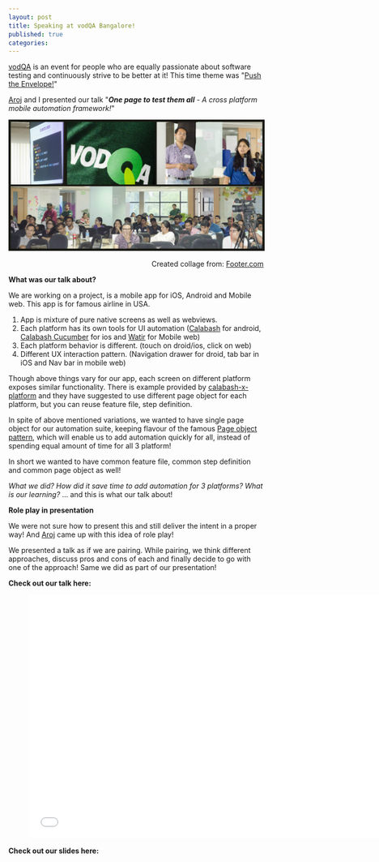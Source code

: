```yaml
---
layout: post
title: Speaking at vodQA Bangalore!
published: true
categories:
---
```

[vodQA](https://www.facebook.com/groups/vodqa/) is an event for people who are equally passionate about software testing and continuously strive to be better at it! This time theme was "[Push the Envelope!](http://info.thoughtworks.com/registration-vodqa-bangalore-2015.html)"

[Aroj](https://www.linkedin.com/pub/aroj-george/b/573/74b) and I presented our talk "***One page to test them all***  - _A cross platform mobile automation framework!_"

<p align="middle">
    <img src="/assets/vodqa_bangalore.jpg" alt="vodQA Bangalore"  border="1">
   <figcaption align="right">Created collage from: <a href = "http://www.fotor.com/features/collage.html">Footer.com</a></figcaption>
</p>


**What was our talk about?**

We are working on a project, is a mobile app for iOS, Android and Mobile web. This app is for famous airline in USA.

 1. App is mixture of pure native screens as well as webviews.
 2. Each platform has its own tools for UI automation ([Calabash](https://github.com/calabash/calabash-android) for android, [Calabash Cucumber](https://github.com/calabash/calabash-ios) for ios and [Watir](http://watir.com/) for Mobile web)
 3. Each platform behavior is different. (touch on droid/ios, click on web)
 4. Different UX interaction pattern. (Navigation drawer for droid, tab bar in iOS and Nav bar in mobile web)

 Though above things vary for our app, each screen on different platform exposes similar functionality. There is example provided by [calabash-x-platform](https://github.com/calabash/x-platform-example) and they have suggested to use different page object for each platform, but you can reuse feature file, step definition.

 In spite of above mentioned variations, we wanted to have single page object for our automation suite, keeping flavour of the famous [Page object pattern](http://martinfowler.com/bliki/PageObject.html), which will enable us to add automation quickly for all, instead of spending equal amount of time for all 3 platform!

  In short we wanted to have common feature file, common step definition and common page object as well!

 _What we did? How did it save time to add automation for 3 platforms? What is our learning?_ ... and this is what our talk about!

**Role play in presentation**

We were not sure how to present this and still deliver the intent in a proper way! And [Aroj](https://twitter.com/arojp) came up with this idea of role play!

We presented a talk as if we are pairing. While pairing, we think different approaches, discuss pros and cons of each and finally decide to go with one of the approach! Same we did as part of our presentation!


**Check out our talk here:**

<div class="video">
    <figure>
        <iframe width="730" height="480" src="//www.youtube.com/embed/b1On2xlURcY?rel=0" frameborder="0" allowfullscreen></iframe>
    </figure>
</div>


**Check out our slides here:**

<script async class="speakerdeck-embed" data-id="49370aadf70d401fa016ea09507661bd" data-ratio="1.77777777777778" src="//speakerdeck.com/assets/embed.js">
</script>



